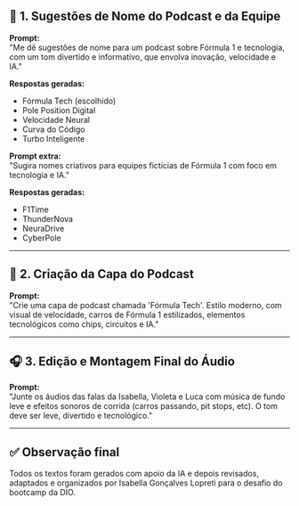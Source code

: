 ## 🧪 1. Sugestões de Nome do Podcast e da Equipe

**Prompt:**  
"Me dê sugestões de nome para um podcast sobre Fórmula 1 e tecnologia, com um tom divertido e informativo, que envolva inovação, velocidade e IA."

**Respostas geradas:**
- Fórmula Tech (escolhido)
- Pole Position Digital
- Velocidade Neural
- Curva do Código
- Turbo Inteligente

**Prompt extra:**  
"Sugira nomes criativos para equipes fictícias de Fórmula 1 com foco em tecnologia e IA."

**Respostas geradas:**
- F1Time
- ThunderNova
- NeuraDrive
- CyberPole

---

## 🎨 2. Criação da Capa do Podcast

**Prompt:**  
"Crie uma capa de podcast chamada 'Fórmula Tech'. Estilo moderno, com visual de velocidade, carros de Fórmula 1 estilizados, elementos tecnológicos como chips, circuitos e IA."

---

## 🎧 3. Edição e Montagem Final do Áudio

**Prompt:**  
"Junte os áudios das falas da Isabella, Violeta e Luca com música de fundo leve e efeitos sonoros de corrida (carros passando, pit stops, etc). O tom deve ser leve, divertido e tecnológico."

---

## ✅ Observação final

Todos os textos foram gerados com apoio da IA e depois revisados, adaptados e organizados por Isabella Gonçalves Lopreti para o desafio do bootcamp da DIO.
